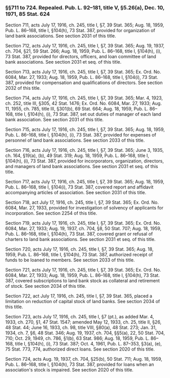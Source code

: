 ### §§711 to 724. Repealed. Pub. L. 92–181, title V, §5.26(a), Dec. 10, 1971, 85 Stat. 624 ###

Section 711, acts July 17, 1916, ch. 245, title I, §7, 39 Stat. 365; Aug. 18, 1959, Pub. L. 86–168, title I, §104(h), 73 Stat. 387, provided for organization of land bank associations. See section 2031 of this title.

Section 712, acts July 17, 1916, ch. 245, title I, §7, 39 Stat. 365; Aug. 19, 1937, ch. 704, §21, 59 Stat. 266; Aug. 18, 1959, Pub. L. 86–168, title I, §104(h), (i), 73 Stat. 387, provided for directors, officers, and loan committee of land bank associations. See section 2031 et seq. of this title.

Section 713, acts July 17, 1916, ch. 245, title I, §7, 39 Stat. 365; Ex. Ord. No. 6084, Mar. 27, 1933; Aug. 18, 1959, Pub. L. 86–168, title I, §104(i), 73 Stat. 387, provided for compensation and qualifications of directors. See section 2032 of this title.

Section 714, acts July 17, 1916, ch. 245, title I, §7, 39 Stat. 365; Mar. 4, 1923, ch. 252, title III, §305, 42 Stat. 1476; Ex. Ord. No. 6084, Mar. 27, 1933; Aug. 11, 1955, ch. 785, title III, §301(b), 69 Stat. 664; Aug. 18, 1959, Pub. L. 86–168, title I, §104(h), (i), 73 Stat. 387, set out duties of manager of each land bank association. See section 2031 of this title.

Section 715, acts July 17, 1916, ch. 245, title I, §7, 39 Stat. 365; Aug. 18, 1959, Pub. L. 86–168, title I, §104(h), (i), 73 Stat. 387, provided for expenses of personnel of land bank associations. See section 2033 of this title.

Section 716, acts July 17, 1916, ch. 245, title I, §7, 39 Stat. 365; June 3, 1935, ch. 164, §19(a), (b), 49 Stat. 319; Aug. 18, 1959, Pub. L. 86–168, title I, §104(h), (i), 73 Stat. 387, provided for incorporators, organization, directors, and managers of land bank associations. See section 2031 et seq. of this title.

Section 717, acts July 17, 1916, ch. 245, title I, §7, 39 Stat. 365; Aug. 18, 1959, Pub. L. 86–168, title I, §104(i), 73 Stat. 387, covered report and affidavit accompanying articles of association. See section 2031 of this title.

Section 718, act July 17, 1916, ch. 245, title I, §7, 39 Stat. 365; Ex. Ord. No. 6084, Mar. 27, 1933, provided for investigation of solvency of applicants for incorporation. See section 2254 of this title.

Section 719, acts July 17, 1916, ch. 245, title I, §7, 39 Stat. 365; Ex. Ord. No. 6084, Mar. 27, 1933; Aug. 19, 1937, ch. 704, §8, 50 Stat. 707; Aug. 18, 1959, Pub. L. 86–168, title I, §104(h), 73 Stat. 387, covered grant or refusal of charters to land bank associations. See section 2031 et seq. of this title.

Section 720, acts July 17, 1916, ch. 245, title I, §7, 39 Stat. 365; Aug. 18, 1959, Pub. L. 86–168, title I, §104(h), 73 Stat. 387, authorized receipt of funds to be loaned to members. See section 2033 of this title.

Section 721, acts July 17, 1916, ch. 245, title I, §7, 39 Stat. 365; Ex. Ord. No. 6084, Mar. 27, 1933; Aug. 18, 1959, Pub. L. 86–168, title I, §104(h), 73 Stat. 387, covered subscriptions to land bank stock as collateral and retirement of stock. See section 2034 of this title.

Section 722, act July 17, 1916, ch. 245, title I, §7, 39 Stat. 365, placed a limitation on reduction of capital stock of land banks. See section 2034 of this title.

Section 723, acts July 17, 1916, ch. 245, title I, §7 (pt.), as added Mar. 4, 1933, ch. 270, §1, 47 Stat. 1547; amended May 12, 1933, ch. 25, title II, §26, 48 Stat. 44; June 16, 1933, ch. 98, title VIII, §80(a), 48 Stat. 273; Jan. 31, 1934, ch. 7, §6, 48 Stat. 346; Aug. 19, 1937, ch. 704, §§5(a), 22, 50 Stat. 704, 710; Oct. 29, 1949, ch. 786, §1(b), 63 Stat. 986; Aug. 18, 1959, Pub. L. 86–168, title I, §104(h), (i), 73 Stat. 387; Oct. 4, 1961, Pub. L. 87–353, §3(a), (e), 75 Stat. 773, 774, authorized direct loans. See section 2020 of this title.

Section 724, acts Aug. 19, 1937, ch. 704, §25(b), 50 Stat. 711; Aug. 18, 1959, Pub. L. 86–168, title I, §104(h), 73 Stat. 387, provided for loans when an association's stock is impaired. See section 2020 of this title.